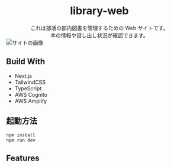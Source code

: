 # <div style="text-align: center;">library-web</div>

<div style="text-align: center;">これは部活の部内図書を管理するための Web サイトです。
<br>本の情報や貸し出し状況が確認できます。</div>
<img src=https://github.com/kurakke/library-web/blob/feature/add-readme/src/assets/readme/site.png alt="サイトの画像">

## Build With

-   Next.js
-   TailwindCSS
-   TypeScript
-   AWS Cognito
-   AWS Amplify

## 起動方法

```
npm install
npm run dev
```

## Features
